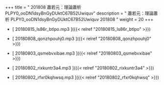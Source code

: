 +++
title = " 201808 蕭若元：理論蕭析 PLPY0_ooDN1dsyBnGyDUktC67B52Uwiquv"
description = "  蕭若元：理論蕭析 PLPY0_ooDN1dsyBnGyDUktC67B52Uwiquv 201808 "
weight = 20
+++



* [ 20180815_ls86r_btlpo.mp3 ]({{< relref "20180815_ls86r_btlpo" >}})


* [ 20180808_qonzhpouhj0.mp3 ]({{< relref "20180808_qonzhpouhj0" >}})


* [ 20180803_qsmebvxibae.mp3 ]({{< relref "20180803_qsmebvxibae" >}})


* [ 20180802_rixkuntr3a4.mp3 ]({{< relref "20180802_rixkuntr3a4" >}})


* [ 20180802_rfxr0kqhwsq.mp3 ]({{< relref "20180802_rfxr0kqhwsq" >}})

